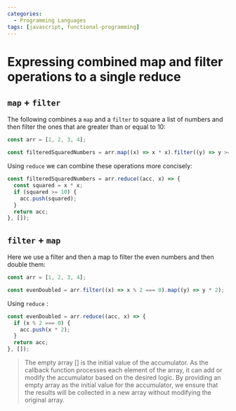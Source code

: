 ```yaml
---
categories:
  - Programming Languages
tags: [javascript, functional-programming]
---
```


# Expressing combined map and filter operations to a single reduce

## `map` + `filter`

The following combines a `map` and a `filter` to square a list of numbers and then filter the ones that are greater than or equal to 10:

```js
const arr = [1, 2, 3, 4];

const filteredSquaredNumbers = arr.map((x) => x * x).filter((y) => y >= 10);
```

Using `reduce` we can combine these operations more concisely:

```js
const filteredSquaredNumbers = arr.reduce((acc, x) => {
  const squared = x * x;
  if (squared >= 10) {
    acc.push(squared);
  }
  return acc;
}, []);
```

## `filter` + `map`

Here we use a filter and then a map to filter the even numbers and then double them:

```js
const arr = [1, 2, 3, 4];

const evenDoubled = arr.filter((x) => x % 2 === 0).map((y) => y * 2);
```

Using `reduce` :

```js
const evenDoubled = arr.reduce((acc, x) => {
  if (x % 2 === 0) {
    acc.push(x * 2);
  }
  return acc;
}, []);
```

> The empty array [] is the initial value of the accumulator. As the callback function processes each element of the array, it can add or modify the accumulator based on the desired logic. By providing an empty array as the initial value for the accumulator, we ensure that the results will be collected in a new array without modifying the original array.

